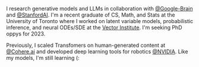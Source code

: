 I research generative models and LLMs in collaboration with [@Google-Brain](https://ai.google/) and [@StanfordAI](https://ai.stanford.edu/). I'm a recent graduate of CS, Math, and Stats at the University of Toronto where I worked on latent variable models, probabilistic inference, and neural ODEs/SDE at the [Vector Institute](https://vectorinstitute.ai/). I'm seeking PhD oppys for 2023.

Previously, I scaled Transfomers on human-generated content at [@Cohere.ai](https://cohere.ai) and developed deep learning tools for robotics [@NVIDIA](https://www.nvidia.com/en-us/design-visualization/omniverse/). Like my models, I'm still learning (:
